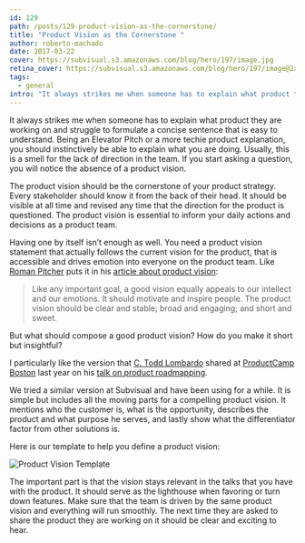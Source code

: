 ```yaml
---
id: 129
path: /posts/129-product-vision-as-the-cornerstone/
title: "Product Vision as the Cornerstone "
author: roberto-machado
date: 2017-03-22
cover: https://subvisual.s3.amazonaws.com/blog/hero/197/image.jpg
retina_cover: https://subvisual.s3.amazonaws.com/blog/hero/197/image@2x.jpg
tags:
  - general
intro: "It always strikes me when someone has to explain what product they are working on and struggle to formulate a concise sentence that is easy to understand. Being an Elevator Pitch or a more techie product explanation, you should instinctively be able to explain what you are doing. Usually, this is a smell for the lack of direction in the team. If you start asking a question, you will notice the absence of a product vision."
---
```


It always strikes me when someone has to explain what product they are working on and struggle to formulate a concise sentence that is easy to understand. Being an Elevator Pitch or a more techie product explanation, you should instinctively be able to explain what you are doing. Usually, this is a smell for the lack of direction in the team. If you start asking a question, you will notice the absence of a product vision.

The product vision should be the cornerstone of your product strategy. Every stakeholder should know it from the back of their head. It should be visible at all time and revised any time that the direction for the product is questioned. The product vision is essential to inform your daily actions and decisions as a product team. 

Having one by itself isn’t enough as well. You need a product vision statement that actually follows the current vision for the product, that is accessible and drives emotion into everyone on the product team. Like [Roman Pitcher](http://www.romanpichler.com/) puts it in his [article about product vision](https://www.scrumalliance.org/community/articles/2009/january/the-product-vision):

> Like any important goal, a good vision equally appeals to our intellect and our emotions. It should motivate and inspire people. The product vision should be clear and stable; broad and engaging; and short and sweet.

But what should compose a good product vision? How do you make it short but insightful?

I particularly like the version that [C. Todd Lombardo](https://twitter.com/iamctodd) shared at [ProductCamp Boston](http://productcampboston.org/) last year on his [talk on product roadmapping](https://speakerdeck.com/iamctodd/product-roadmapping). 

We tried a similar version at Subvisual and have been using for a while. It is simple but includes all the moving parts for a compelling product vision. It mentions who the customer is, what is the opportunity, describes the product and what purpose he serves, and lastly show what the differentiator factor from other solutions is. 

Here is our template to help you define a product vision:

![Product Vision Template](https://subvisual.s3.amazonaws.com/blog/post_image/231/original.png)

The important part is that the vision stays relevant in the talks that you have with the product. It should serve as the lighthouse when favoring or turn down features. Make sure that the team is driven by the same product vision and everything will run smoothly. The next time they are asked to share the product they are working on it should be clear and exciting to hear. 

